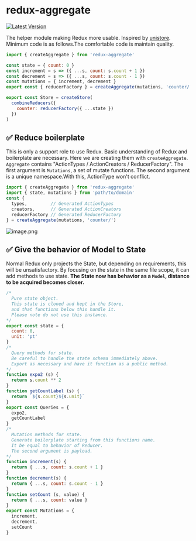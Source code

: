# redux-aggregate

[![Latest Version](https://img.shields.io/badge/npm-v1.3.1-C12127.svg)](https://www.npmjs.com/package/redux-aggregate)

The helper module making Redux more usable.
Inspired by [unistore](https://github.com/developit/unistore).
Minimum code is as follows.The comfortable code is maintain quality.

```javascript
import { createAggregate } from 'redux-aggregate'

const state = { count: 0 }
const increment = s => ({ ...s, count: s.count + 1 })
const decrement = s => ({ ...s, count: s.count - 1 })
const mutations = { increment, decrement }
export const { reducerFactory } = createAggregate(mutations, 'counter/')

export const Store = createStore(
  combineReducers({
    counter: reducerFactory({ ...state })
  })
)
```

## ✅ Reduce boilerplate

This is only a support role to use Redux.
Basic understanding of Redux and boilerplate are necessary.
Here we are creating them with `createAggregate`.
`Aggregate` contains "ActionTypes / ActionCreators / ReducerFactory".
The first argument is `Mutations`, a set of mutate functions.
The second argument is a unique namespace.With this, ActionType won't conflict.

```javascript
import { createAggregate } from 'redux-aggregate'
import { state, mutations } from 'path/to/domain'
const {
  types,         // Generated ActionTypes
  creators,      // Generated ActionCreators
  reducerFactory // Generated ReducerFactory
} = createAggregate(mutations, 'counter/')
```

![image.png](https://user-images.githubusercontent.com/22139818/37502814-59e06558-2918-11e8-93b8-3033f729fbf5.png)


## ✅ Give the behavior of Model to State

Normal Redux only projects the State, but depending on requirements, this will be unsatisfactory.
By focusing on the state in the same file scope, it can add methods to use state.
**The State now has behavior as a `Model`, distance to be acquired becomes closer.**

```javascript
/*
  Pure state object.
  This state is cloned and kept in the Store,
  and that functions below this handle it.
  Please note do not use this instance.
*/
export const state = {
  count: 0,
  unit: 'pt'
}
/*
  Query methods for state.
  Be careful to handle the state schema immediately above.
  Export as necessary and have it function as a public method.
*/
function expo2 (s) {
  return s.count ** 2
}
function getCountLabel (s) {
  return `${s.count}${s.unit}`
}
export const Queries = {
  expo2,
  getCountLabel
}
/*
  Mutation methods for state.
  Generate boilerplate starting from this functions name.
  It be equal to behavior of Reducer.
  The second argument is payload.
*/
function increment(s) {
  return { ...s, count: s.count + 1 }
}
function decrement(s) {
  return { ...s, count: s.count - 1 }
}
function setCount (s, value) {
  return { ...s, count: value }
}
export const Mutations = {
  increment,
  decrement,
  setCount
}
```

